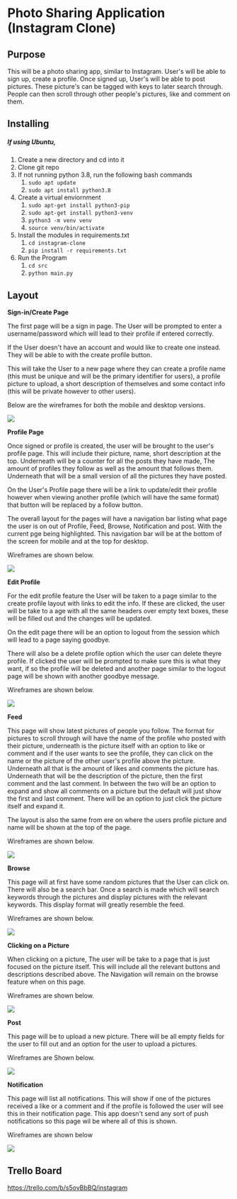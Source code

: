 # Photo Sharing Application (Instagram Clone)

## Purpose

This will be a photo sharing app, similar to Instagram. User's will be able to sign up, create a profile. Once signed up, User's will be able to post pictures.
These picture's can be tagged with keys to later search through. People can then scroll through other people's pictures, like and comment on them. 

## Installing

##### If using Ubuntu,

1. Create a new directory and cd into it
2. Clone git repo
3. If not running python 3.8, run the following bash commands
    1. `sudo apt update`
    2. `sudo apt install python3.8`
4. Create a virtual enviornment
    1. `sudo apt-get install python3-pip`
    2. `sudo apt-get install python3-venv`
    3. `python3 -m venv venv`
    4. `source venv/bin/activate`
5. Install the modules in requirements.txt
    1. `cd instagram-clone`
    2. `pip install -r requirements.txt`
6. Run the Program
    1. `cd src`
    2. `python main.py`


## Layout
**Sign-in/Create Page**

The first page will be a sign in page. The User will be prompted to enter a username/password which will lead to their profile if entered correctly.

If the User doesn't have an account and would like to create one instead. They will be able to with the create profile button.

This will take the User to a new page where they can create a profile name (this must be unique and will be the primary identifier for users), a profile picture to upload, a short description of themselves and some contact info (this will be private however to other users).

Below are the wireframes for both the mobile and desktop versions.

![](docs/Signin_Create.png)

**Profile Page**

Once signed or profile is created, the user will be brought to the user's profile page. This will include their picture, name, short description at the top. Underneath will be a counter for all the posts they have made, The amount of profiles they follow as well as the amount that follows them. Underneath that will be a small version of all the pictures they have posted.

On the User's Profile page there will be a link to update/edit their profile however when viewing another profile (which will have the same format) that button will be replaced by a follow button.

The overall layout for the pages will have a navigation bar listing what page the user is on out of Profile, Feed, Browse, Notification and post. With the current pge being highlighted. This navigation bar will be at the bottom of the screen for mobile and at the top for desktop.

Wireframes are shown below.

![](docs/Profile.png)

**Edit Profile**

For the edit profile feature the User will be taken to a page similar to the create profile layout with links to edit the info. If these are clicked, the user will be take to a age with all the same headers over empty text boxes, these will be filled out and the changes will be updated.

On the edit page there will be an option to logout from the session which will lead to a page saying goodbye.

There will also be a delete profile option which the user can delete theyre profile. If clicked the user will be prompted to make sure this is what they want, if so the profile will be deleted and another page similar to the logout page will be shown with another goodbye message.

Wireframes are shown below.

![](docs/EditProfile.png)

**Feed**

This page will show latest pictures of people you follow. The format for pictures to scroll through will have the name of the profile who posted with their picture, underneath is the picture itself with an option to like or comment and if the user wants to see the profile, they can click on the name or the picture of the other user's profile above the picture. Underneath all that is the amount of likes and comments the picture has. Underneath that will be the description of the picture, then the first comment and the last comment. In between the two will be an option to expand and show all comments on a picture but the default will just show the first and last comment. There will be an option to just click the picture itself and expand it.

The layout is also the same from ere on where the users profile picture and name will be shown at the top of the page.

Wireframes are shown below.

![](docs/Feed.png)

**Browse**

This page will at first have some random pictures that the User can click on. There will also be a search bar. Once a search is made which will search keywords through the pictures and display pictures with the relevant keywords. This display format will greatly resemble the feed.

Wireframes are shown below.

![](docs/Browse.png)

**Clicking on a Picture**

When clicking on a picture, The user will be take to a page that is just focused on the picture itself. This will include all the relevant buttons and descriptions described above. The Navigation will remain on the browse feature when on this page.

Wireframes are shown below.

![](docs/ClickPicture.png)

**Post**

This page will be to upload a new picture. There will be all empty fields for the user to fill out and an option for the user to upload a pictures.

Wireframes are Shown below.

![](docs/Post.png)

**Notification**

This page will list all notifications. This will show if one of the pictures received a like or a comment and if the profile is followed the user will see this in their notification page. This app doesn't send any sort of push notifications so this page wil be where all of this is shown.

Wireframes are shown below

![](docs/Notifications.png)


## Trello Board

https://trello.com/b/s5ovBbBQ/instagram
